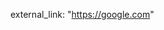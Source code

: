 external_link: "https://google.com"
<!-- Google tag (gtag.js) -->
<script async src="https://www.googletagmanager.com/gtag/js?id=G-9QPP08CW0Z"></script>
<script>
  window.dataLayer = window.dataLayer || [];
  function gtag(){dataLayer.push(arguments);}
  gtag('js', new Date());

  gtag('config', 'G-9QPP08CW0Z');
</script>
